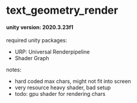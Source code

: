 # text_geometry_render


#### unity version: 2020.3.23f1
required unity packages:
 - URP: Universal Renderpipeline
 - Shader Graph
 

notes:
- hard coded max chars, might not fit into screen
- very resource heavy shader, bad setup
- todo: gpu shader for rendering chars
